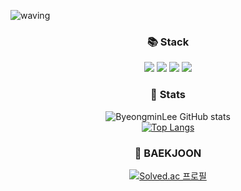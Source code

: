 ![waving](https://capsule-render.vercel.app/api?type=waving&height=200&text=Hi👋&fontAlign=80&fontAlignY=40&color=gradient&customColorList=0,13,11,11,2,3)
  <div align='center'>

### 📚 Stack
  <div>
    <img src="https://img.shields.io/badge/Python-3776AB?style=flat-square&logo=Python&logoColor=white"/>
    <span><img src="https://img.shields.io/badge/HTML5-E34F26?style=flat-square&logo=HTML5&logoColor=white"/><span>
    <img src="https://img.shields.io/badge/CSS3-1572B6?style=flat-square&logo=CSS3&logoColor=white"/>
    <img src="https://img.shields.io/badge/JavaScript-F7DF1E?style=flat-square&logo=JavaScript&logoColor=white"/>
  </div>

### 📑 Stats
![ByeongminLee GitHub stats](https://github-readme-stats.vercel.app/api?username=ByeongminLee&theme=react&show_icons=true)
<br/>
[![Top Langs](https://github-readme-stats.vercel.app/api/top-langs/?username=ByeongminLee&layout=compact&theme=react&langs_count=6)](https://github.com/anuraghazra/github-readme-stats)


### 📝 BAEKJOON
[![Solved.ac 프로필](http://mazassumnida.wtf/api/v2/generate_badge?boj=bmlee531)](https://solved.ac/bmlee531)


</div>

